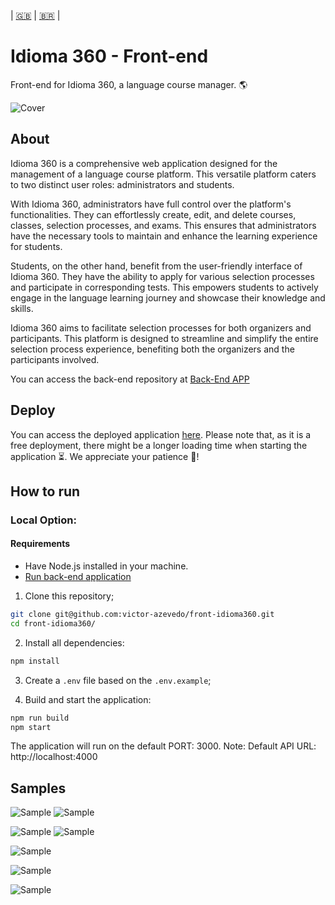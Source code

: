 | [:gb:](README.md) | [:brazil:](README_pt.md) |

# Idioma 360 - Front-end

Front-end for Idioma 360, a language course manager. :earth_americas:

![Cover ](./doc/cover.png)

## About

Idioma 360 is a comprehensive web application designed for the management of a language course platform. This versatile platform caters to two distinct user roles: administrators and students.

With Idioma 360, administrators have full control over the platform's functionalities. They can effortlessly create, edit, and delete courses, classes, selection processes, and exams. This ensures that administrators have the necessary tools to maintain and enhance the learning experience for students.

Students, on the other hand, benefit from the user-friendly interface of Idioma 360. They have the ability to apply for various selection processes and participate in corresponding tests. This empowers students to actively engage in the language learning journey and showcase their knowledge and skills.

Idioma 360 aims to facilitate selection processes for both organizers and participants. This platform is designed to streamline and simplify the entire selection process experience, benefiting both the organizers and the participants involved.

You can access the back-end repository at [Back-End APP](https://github.com/victor-azevedo/back-idioma360)

## Deploy

You can access the deployed application [here](https://idioma360.vercel.app).
Please note that, as it is a free deployment, there might be a longer loading time when starting the application ⏳. We appreciate your patience 🙏!

## How to run

### Local Option:

#### Requirements

- Have Node.js installed in your machine.
- [Run back-end application](https://github.com/victor-azevedo/back-idioma360)

1. Clone this repository;

```bash
git clone git@github.com:victor-azevedo/front-idioma360.git
cd front-idioma360/
```

2. Install all dependencies:

```bash
npm install
```

3. Create a `.env` file based on the `.env.example`;

4. Build and start the application:

```bash
npm run build
npm start
```

The application will run on the default PORT: 3000.
Note: Default API URL: http://localhost:4000

## Samples

![Sample ](./doc/mobile-sample-1.png) ![Sample ](./doc/mobile-sample-2.png)

![Sample ](./doc/mobile-sample-3.png) ![Sample ](./doc/mobile-sample-4.png)

![Sample ](./doc/sign-in-page.png)

![Sample ](./doc/desktop-sample-1.png)

![Sample ](./doc/desktop-sample-2.png)
